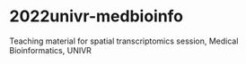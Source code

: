 # 2022univr-medbioinfo
Teaching material for spatial transcriptomics session, Medical Bioinformatics, UNIVR
